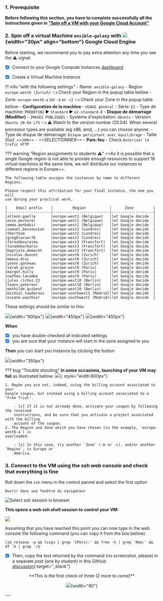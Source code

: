### 1. Prerequisite

**Before following this section, you have to complete successfully all the
instructions given in
["Spin off a VM with your Google Cloud Account"](../Google_cloud_Account)**

### 2. Spin off a virtual Machine `ansible-galaxy` with ![](images/google-padok.png){width="30px" align="bottom"} Google Cloud Engine

Before starting, we recommend you to pay extra attention any time you see the :warning:
signal.

- [x] Connect to your Google Compute Instances
  [dashboard](https://console.cloud.google.com/compute/instances)

- [x] Create a Virtual Machine Instance

!!! info "with the following settings"
    - Name: `ansible-galaxy`
    - Region `europe-west6 (Zurich)` :point_left: Check your Region in the popup table bellow 
    - Zone: `europe-west6-a` (or `-b` or `-c`) :point_left: Check your Zone in the popup table bellow
    - **Configuration de la machine**
        - `USAGE général`
        - Série: `E2`
        - Type de machine: `PRÉDEFINI` :arrow_forward: `Standard` :arrow_forward: `e2-standard-8`
    - **Disque de démarrage (Modifier)**
        - `IMAGES PUBLIQUES`
        - Système d'exploitation: `Ubuntu`
        - Version: `Ubuntu 20.04 LTS` :point_left: :warning: Watch to the version number (20.04).
          When several processor types are available (eg x86, amd, ...) you can choose anyone.
        - Type de disque de démarrage: `Disque persistant avec équilibrage`
        - Taille (Go): ==`200`==
        - ==SELECTIONNER==
    - **Pare-feu**
        - Check `Autoriser le trafic HTTP`

??? warning "Region assignments to students :warning:"
    ==As it is possible that a single Google region is not able to provide enough resources
    to support 18 virtual machines at the same time, we will distribute our instances to
    different regions in Europe==.
    
    The following table assigns the instances by name to different Regions.

    Please respect this attribution for your final instance, the one you will
    use during your practical work.
    
    |    Email prefix    |         Region           |      Zone         |
    |--------------------|--------------------------|-------------------|
    |alleon.gaelle       |europe-west1 (Belgique)   |let Google decide  |
    |enzo.becherel       |europe-west1 (Belgique)   |let Google decide  |
    |emma.benbakir       |europe-west1 (Belgique)   |let Google decide  |
    |samuel.bensoussan   |europe-west2 (Londres)    |let Google decide  |
    |tberthom            |europe-west2 (Londres)    |let Google decide  |
    |gregblavier76       |europe-west2 (Londres)    |let Google decide  |
    |faroukbouraima      |europe-west3 (Francfort)  |let Google decide  |
    |lunadebarbarin      |europe-west3 (Francfort)  |let Google decide  |
    |baptiste.demaret    |europe-west3 (Francfort)  |let Google decide  |
    |nicolas.doucet      |europe-west6 (Zurich)     |let Google decide  |
    |maeva.drai          |europe-west6 (Zurich)     |let Google decide  |
    |yoann.gonneau       |europe-west6 (Zurich)     |let Google decide  |
    |sarah.graine        |europe-west9 (Paris)      |let Google decide  |
    |margot.hully        |europe-west9 (Paris)      |let Google decide  |
    |nathan.lacombe      |europe-west9 (Paris)      |let Google decide  |
    |jules.richez.22     |europe-west10 (Berlin)    |let Google decide  |
    |loann.paterour      |europe-west10 (Berlin)    |let Google decide  |
    |mathilde.quibeuf    |europe-west10 (Berlin)    |let Google decide  |
    |michiel.tawdarous   |europe-southwest1 (Madrid)|let Google decide  |
    |oceane.wauthier     |europe-southwest1 (Madrid)|let Google decide  |

These settings should be similar to this:
    
![](images/GCE_spin.png){width="600px"}
![](images/GCE_OS.png){width="450px"}
![](images/GCE_firewall.png){width="450px"}

**When**

- [x] you have double-checked all indicated settings
- [x] you are sure that your instance will start in the zone assigned to you

**Then** you can start you instance by clicking the button

![](images/creer_instance.png){width="350px"}


??? bug "Trouble shouting"
    **In some occasions, launching of your VM may fail** as illustrated bellow:
    ![](images/instance_failing.png){: style="width:600px"}
    
    1. Maybe you are not, indeed, using the billing account associated to your
    Google coupon, but instead using a billing account associated to a "Free Trial".
        
        - [x] If it is not already done, activate your coupon by following the received
        instructions, and be sure that you activate a project associated with the billing
        account of the coupon.
    2. The Region and Zone which you have chosen (in the example, `europe-west6-a`) is
    overloaded.
        
        - [x] In this case, try another `Zone` (-b or -c), and/or another `Region`, in Europe or
        America.

### 3. Connect to the VM using the ssh web console and check that everything is fine

Roll down the `ssh` menu in the control pannel and select the first option

`Ouvrir dans une fenêtre du navigateur`

![Select ssh session in browser](images/select_ssh.png)
    
**This opens a web ssh shell session to control your VM:**

![](images/web_ssh_console.png)


Assuming that you have reached this point you can now type in the web console
the following command (you can copy it from the box bellow)

```
lsb_release -a && lscpu | grep 'CPU(s):' && free -h | grep 'Mem:' && df -h | grep '/$'
```

 - [x] Then, copy the text returned by the command (no screenshot, please) in a separate
post (one by student) in this GitHub
[discussion](https://github.com/ARTbio/AnalyseGenome/discussions/41){:target="_blank"}


<center>
**This is the first check of three (2 more to come)**

![](images/checkpoint.png){width="80"}
</center> 
---
